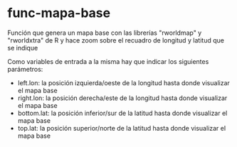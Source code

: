 # func-mapa-base

Función que genera un mapa base con las librerías "rworldmap" y "rworldxtra" de R y hace zoom sobre el recuadro de longitud y latitud que se indique

Como variables de entrada a la misma hay que indicar los siguientes parámetros:
* left.lon: la posición izquierda/oeste de la longitud hasta donde visualizar el mapa base
* right.lon: la posición derecha/este de la longitud hasta donde visualizar el mapa base
* bottom.lat: la posición inferior/sur de la latitud hasta donde visualizar el mapa base
* top.lat: la posición superior/norte de la latitud hasta donde visualizar el mapa base
